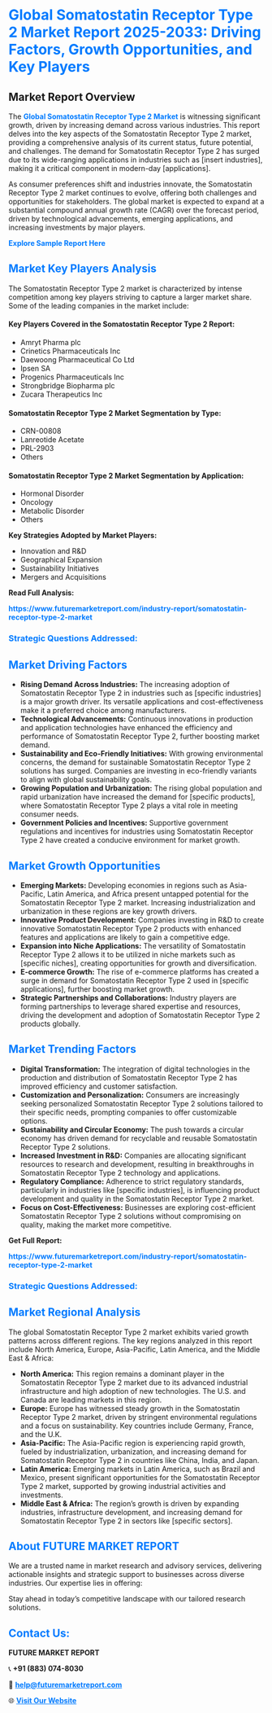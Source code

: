 <h1 style="color: #007BFF;">Global Somatostatin Receptor Type 2 Market Report 2025-2033: Driving Factors, Growth Opportunities, and Key Players</h1>

<section id="overview">
<h2>Market Report Overview</h2>
<p>The <a href="https://www.futuremarketreport.com/industry-report/somatostatin-receptor-type-2-market" style="color: #007BFF; text-decoration: none;"><strong>Global Somatostatin Receptor Type 2 Market</strong></a> is witnessing significant growth, driven by increasing demand across various industries. This report delves into the key aspects of the Somatostatin Receptor Type 2 market, providing a comprehensive analysis of its current status, future potential, and challenges. The demand for Somatostatin Receptor Type 2 has surged due to its wide-ranging applications in industries such as [insert industries], making it a critical component in modern-day [applications].</p>
<p>As consumer preferences shift and industries innovate, the Somatostatin Receptor Type 2 market continues to evolve, offering both challenges and opportunities for stakeholders. The global market is expected to expand at a substantial compound annual growth rate (CAGR) over the forecast period, driven by technological advancements, emerging applications, and increasing investments by major players.</p>
</section>

<section id="overview">
<p><a href="https://www.futuremarketreport.com/request-sample/reportId=53281" style="color: #007BFF; text-decoration: none;"><strong>Explore Sample Report Here</strong></a></p>
</section>

<section id="key-players">
<h2 style="color: #007BFF;">Market Key Players Analysis</h2>
<p>The Somatostatin Receptor Type 2 market is characterized by intense competition among key players striving to capture a larger market share. Some of the leading companies in the market include:</p>
<h4>Key Players Covered in the Somatostatin Receptor Type 2 Report:</h4>
<ul><li>Amryt Pharma plc</li><li>Crinetics Pharmaceuticals Inc</li><li>Daewoong Pharmaceutical Co Ltd</li><li>Ipsen SA</li><li>Progenics Pharmaceuticals Inc</li><li>Strongbridge Biopharma plc</li><li>Zucara Therapeutics Inc</li></ul>
<h4>Somatostatin Receptor Type 2 Market Segmentation by Type:</h4>
<ul><li>CRN-00808</li><li>Lanreotide Acetate</li><li>PRL-2903</li><li>Others</li></ul>

<h4>Somatostatin Receptor Type 2 Market Segmentation by Application:</h4>
<ul><li>Hormonal Disorder</li><li>Oncology</li><li>Metabolic Disorder</li><li>Others</li></ul>
<p><strong>Key Strategies Adopted by Market Players:</strong></p>
<ul>
<li>Innovation and R&D</li>
<li>Geographical Expansion</li>
<li>Sustainability Initiatives</li>
<li>Mergers and Acquisitions</li>
</ul>
</section>

<section>
<p><strong>Read Full Analysis: </strong></p><a href="https://www.futuremarketreport.com/industry-report/somatostatin-receptor-type-2-market" style="color: #007BFF; text-decoration: none;"><strong>https://www.futuremarketreport.com/industry-report/somatostatin-receptor-type-2-market</strong></a>
<h3 style="color: #007BFF;">Strategic Questions Addressed:</h3>
</section>

<section id="driving-factors">
<h2 style="color: #007BFF;">Market Driving Factors</h2>
<ul>
<li><strong>Rising Demand Across Industries:</strong> The increasing adoption of Somatostatin Receptor Type 2 in industries such as [specific industries] is a major growth driver. Its versatile applications and cost-effectiveness make it a preferred choice among manufacturers.</li>
<li><strong>Technological Advancements:</strong> Continuous innovations in production and application technologies have enhanced the efficiency and performance of Somatostatin Receptor Type 2, further boosting market demand.</li>
<li><strong>Sustainability and Eco-Friendly Initiatives:</strong> With growing environmental concerns, the demand for sustainable Somatostatin Receptor Type 2 solutions has surged. Companies are investing in eco-friendly variants to align with global sustainability goals.</li>
<li><strong>Growing Population and Urbanization:</strong> The rising global population and rapid urbanization have increased the demand for [specific products], where Somatostatin Receptor Type 2 plays a vital role in meeting consumer needs.</li>
<li><strong>Government Policies and Incentives:</strong> Supportive government regulations and incentives for industries using Somatostatin Receptor Type 2 have created a conducive environment for market growth.</li>
</ul>
</section>

<section id="growth-opportunities">
<h2 style="color: #007BFF;">Market Growth Opportunities</h2>
<ul>
<li><strong>Emerging Markets:</strong> Developing economies in regions such as Asia-Pacific, Latin America, and Africa present untapped potential for the Somatostatin Receptor Type 2 market. Increasing industrialization and urbanization in these regions are key growth drivers.</li>
<li><strong>Innovative Product Development:</strong> Companies investing in R&D to create innovative Somatostatin Receptor Type 2 products with enhanced features and applications are likely to gain a competitive edge.</li>
<li><strong>Expansion into Niche Applications:</strong> The versatility of Somatostatin Receptor Type 2 allows it to be utilized in niche markets such as [specific niches], creating opportunities for growth and diversification.</li>
<li><strong>E-commerce Growth:</strong> The rise of e-commerce platforms has created a surge in demand for Somatostatin Receptor Type 2 used in [specific applications], further boosting market growth.</li>
<li><strong>Strategic Partnerships and Collaborations:</strong> Industry players are forming partnerships to leverage shared expertise and resources, driving the development and adoption of Somatostatin Receptor Type 2 products globally.</li>
</ul>
</section>

<section id="trending-factors">
<h2 style="color: #007BFF;">Market Trending Factors</h2>
<ul>
<li><strong>Digital Transformation:</strong> The integration of digital technologies in the production and distribution of Somatostatin Receptor Type 2 has improved efficiency and customer satisfaction.</li>
<li><strong>Customization and Personalization:</strong> Consumers are increasingly seeking personalized Somatostatin Receptor Type 2 solutions tailored to their specific needs, prompting companies to offer customizable options.</li>
<li><strong>Sustainability and Circular Economy:</strong> The push towards a circular economy has driven demand for recyclable and reusable Somatostatin Receptor Type 2 solutions.</li>
<li><strong>Increased Investment in R&D:</strong> Companies are allocating significant resources to research and development, resulting in breakthroughs in Somatostatin Receptor Type 2 technology and applications.</li>
<li><strong>Regulatory Compliance:</strong> Adherence to strict regulatory standards, particularly in industries like [specific industries], is influencing product development and quality in the Somatostatin Receptor Type 2 market.</li>
<li><strong>Focus on Cost-Effectiveness:</strong> Businesses are exploring cost-efficient Somatostatin Receptor Type 2 solutions without compromising on quality, making the market more competitive.</li>
</ul>
</section>

<section>
<p><strong>Get Full Report: </strong></p><a href="https://www.futuremarketreport.com/industry-report/somatostatin-receptor-type-2-market" style="color: #007BFF; text-decoration: none;"><strong>https://www.futuremarketreport.com/industry-report/somatostatin-receptor-type-2-market</strong></a>
<h3 style="color: #007BFF;">Strategic Questions Addressed:</h3>
</section>


<section id="regional-analysis">
<h2 style="color: #007BFF;">Market Regional Analysis</h2>
<p>The global Somatostatin Receptor Type 2 market exhibits varied growth patterns across different regions. The key regions analyzed in this report include North America, Europe, Asia-Pacific, Latin America, and the Middle East & Africa:</p>
<ul>
<li><strong>North America:</strong> This region remains a dominant player in the Somatostatin Receptor Type 2 market due to its advanced industrial infrastructure and high adoption of new technologies. The U.S. and Canada are leading markets in this region.</li>
<li><strong>Europe:</strong> Europe has witnessed steady growth in the Somatostatin Receptor Type 2 market, driven by stringent environmental regulations and a focus on sustainability. Key countries include Germany, France, and the U.K.</li>
<li><strong>Asia-Pacific:</strong> The Asia-Pacific region is experiencing rapid growth, fueled by industrialization, urbanization, and increasing demand for Somatostatin Receptor Type 2 in countries like China, India, and Japan.</li>
<li><strong>Latin America:</strong> Emerging markets in Latin America, such as Brazil and Mexico, present significant opportunities for the Somatostatin Receptor Type 2 market, supported by growing industrial activities and investments.</li>
<li><strong>Middle East & Africa:</strong> The region’s growth is driven by expanding industries, infrastructure development, and increasing demand for Somatostatin Receptor Type 2 in sectors like [specific sectors].</li>
</ul>
</section>

<footer>
<h2 style="color: #007BFF;">About FUTURE MARKET REPORT</h2>
<p>We are a trusted name in market research and advisory services, delivering actionable insights and strategic support to businesses across diverse industries. Our expertise lies in offering:</p>

<p>Stay ahead in today’s competitive landscape with our tailored research solutions.</p>

<h2 style="color: #007BFF;">Contact Us:</h2>
<p><strong>FUTURE MARKET REPORT</strong></p>
<p>📞 <strong>+91 (883) 074-8030</strong></p>
<p>📧 <strong><a href="mailto:help@futuremarketreport.com" style="color: #007BFF;">help@futuremarketreport.com</a></strong></p>
<p>🌐 <strong><a href="https://www.futuremarketreport.com/" style="color: #007BFF;">Visit Our Website</a></strong></p>
</footer>